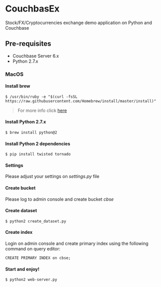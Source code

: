 # CouchbasEx

Stock/FX/Cryptocurrencies exchange demo application on Python and Couchbase

## Pre-requisites

- Couchbase Server 6.x
- Python 2.7.x

### MacOS

#### Install brew

```
$ /usr/bin/ruby -e "$(curl -fsSL https://raw.githubusercontent.com/Homebrew/install/master/install)"
```

> For more info click [here](https://brew.sh/index_es)

#### Install Python 2.7.x

```
$ brew install python@2
```

#### Install Python 2 dependencies

```
$ pip install twisted tornado
```
#### Settings

Please adjust your settings on *settings.py* file

#### Create bucket

Please log to admin console and create bucket *cbse*

#### Create dataset 
```
$ python2 create_dataset.py
```
#### Create index

Login on admin console and create primary index using the following command on query editor:

```
CREATE PRIMARY INDEX on cbse;
```

#### Start and enjoy!

```
$ python2 web-server.py
```




